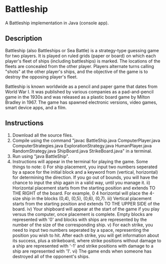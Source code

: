 # Battleship
 A Battleship implementation in Java (console app).

## Description

Battleship (also Battleships or Sea Battle) is a strategy-type guessing game for two players. It is played on ruled grids (paper or board) on which each player's fleet of ships (including battleships) is marked. The locations of the fleets are concealed from the other player. Players alternate turns calling "shots" at the other player's ships, and the objective of the game is to destroy the opposing player's fleet.

Battleship is known worldwide as a pencil and paper game that dates from World War I. It was published by various companies as a pad-and-pencil game in the 1930s and was released as a plastic board game by Milton Bradley in 1967. The game has spawned electronic versions, video games, smart device apps, and a film.

## Instructions

1) Download all the source files.
2) Compile using the command "javac BattleShip.java ComputerPlayer.java ComputerStrategies.java ExplorationStrategy.java HumanPlayer.java RandomStrategy.java ShipBoard.java StrikeBoard.java" in a terminal.
3) Run using "java BattleShip".
4) Instructions will appear in the terminal for playing the game. Some things to note:
   i) For ship placement, you input two numbers seperated by a space for the initial block and a keyword from (vertical, horizontal) for determining the direction. If you go out of bounds, you will have the chance to input the ship again in a valid way, until you manage it.
   ii) Horizontal placement starts from the starting position and extends TO THE RIGHT of the board. For example, 0 4 horizontal will place the 4-size ship in the blocks (0,4), (0,5), (0,6), (0,7).
   iii) Vertical placement starts from the starting position and extends TO THE UPPER SIDE of the board.
   iv) Your shipboard will appear at the start of the game if you play versus the computer, once placement is complete. Empty blocks are represented with '0' and blocks with ships are represented by the number of the size of the corresponding ship.
   v) For each strike, you need to input two numbers seperated by a space, representing the position you wish to hit. After each strike, you will get information about its success, plus a strikeboard, where strike positions without damage to a ship are represented with '-1' and strike positions with damage to a ship are represented with '1'.
   vi) The game ends when someone has destroyed all of the opponent's ships.
